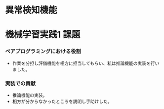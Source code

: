 # 異常検知機能

# 機械学習実践1 課題

### ペアプログラミングにおける役割
* 作業を分担し評価機能を相方に担当してもらい、私は推論機能の実装を行いました。
### 実装での貢献
* 推論機能の実装。
* 相方が分からなかったところを説明し手助けした。
